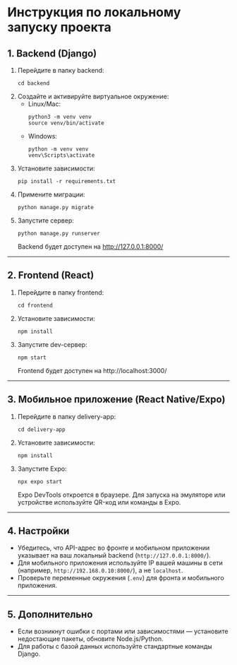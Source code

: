 # Инструкция по локальному запуску проекта

## 1. Backend (Django)

1. Перейдите в папку backend:
   ```
   cd backend
   ```
2. Создайте и активируйте виртуальное окружение:
   - Linux/Mac:
     ```
     python3 -m venv venv
     source venv/bin/activate
     ```
   - Windows:
     ```
     python -m venv venv
     venv\Scripts\activate
     ```
3. Установите зависимости:
   ```
   pip install -r requirements.txt
   ```
4. Примените миграции:
   ```
   python manage.py migrate
   ```
5. Запустите сервер:
   ```
   python manage.py runserver
   ```
   Backend будет доступен на http://127.0.0.1:8000/

---

## 2. Frontend (React)

1. Перейдите в папку frontend:
   ```
   cd frontend
   ```
2. Установите зависимости:
   ```
   npm install
   ```
3. Запустите dev-сервер:
   ```
   npm start
   ```
   Frontend будет доступен на http://localhost:3000/

---

## 3. Мобильное приложение (React Native/Expo)

1. Перейдите в папку delivery-app:
   ```
   cd delivery-app
   ```
2. Установите зависимости:
   ```
   npm install
   ```
3. Запустите Expo:
   ```
   npx expo start
   ```
   Expo DevTools откроется в браузере. Для запуска на эмуляторе или устройстве используйте QR-код или команды в Expo.

---

## 4. Настройки

- Убедитесь, что API-адрес во фронте и мобильном приложении указывает на ваш локальный backend (`http://127.0.0.1:8000/`).
- Для мобильного приложения используйте IP вашей машины в сети (например, `http://192.168.0.10:8000/`), а не `localhost`.
- Проверьте переменные окружения (`.env`) для фронта и мобильного приложения.

---

## 5. Дополнительно

- Если возникнут ошибки с портами или зависимостями — установите недостающие пакеты, обновите Node.js/Python.
- Для работы с базой данных используйте стандартные команды Django.
